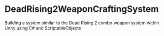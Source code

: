 # DeadRising2WeaponCraftingSystem
Building a system similar to the Dead Rising 2 combo weapon system within Unity using C# and ScriptableObjects

